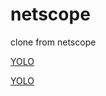 # netscope
clone from netscope

<a href="./#/preset/YOLO">YOLO</a>

 <a href="./#/preset/YOLO">YOLO</a>
